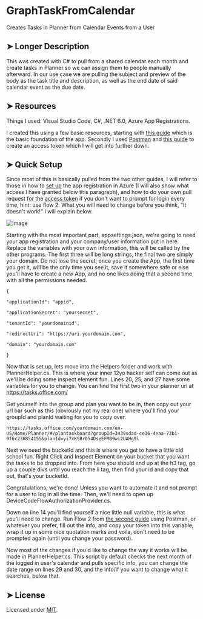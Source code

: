 # GraphTaskFromCalendar
 Creates Tasks in Planner from Calendar Events from a User

## ➤ Longer Description
 This was created with C# to pull from a shared calendar each month and create tasks in Planner so we can assign them to people manually afterward. In our use case we are pulling the subject and preview of the body as the task title and description, as well as the end date of said calendar event as the due date. 

## ➤ Resources
 Things I used: 
 Visual Studio Code, C#, .NET 6.0, Azure App Registrations.
 
 I created this using a few basic resources, starting with [this guide](https://github.com/microsoftgraph/dotnetcore-console-sample) which is the basic foundation of the app. Secondly I used [Postman](https://www.postman.com) and [this guide](https://dzone.com/articles/getting-access-token-for-microsoft-graph-using-oau) to create an access token which I will get into further down.

## ➤ Quick Setup

Since most of this is basically pulled from the two other guides, I will refer to those in how to [set up](https://github.com/microsoftgraph/dotnetcore-console-sample/tree/main/base-console-app) the app registration in Azure (I will also show what access I have granted below this paragraph), and how to do your own pull request for the [access token](https://dzone.com/articles/getting-access-token-for-microsoft-graph-using-oau) if you don't want to prompt for login every time, hint: use flow 2. What you will need to change before you think, "It doesn't work!" I will explain below.

![image](https://user-images.githubusercontent.com/1349908/161835376-e5a1991d-765f-490f-a17d-1e3f1e3b95cd.png)


Starting with the most important part, appsettings.json, we're going to need your app registration and your company/user information put in here. Replace the variables with your own information, this will be called by the other programs. The first three will be long strings, the final two are simply your domain. Do not lose the secret, once you create the App, the first time you get it, will be the only time you see it, save it somewhere safe or else you'll have to create a new App, and no one likes doing that a second time with all the permissions needed.

    {
    
    "applicationId": "appid",
    
    "applicationSecret": "yoursecret",
    
    "tenantId": "yourdomainid",
    
    "redirectUri": "https://uri.yourdomain.com",
    
    "domain": "yourdomain.com"
    
    }

Now that is set up, lets move into the Helpers folder and work with PlannerHelper.cs. This is where your inner 12yo hacker self can come out as we'll be doing some inspect element fun. Lines 20, 25, and 27 have some variables for you to change. You can find the first two in your planner url at https://tasks.office.com/

Get yourself into the group and plan you want to be in, then copy out your url bar such as this (obviously not my real one) where you'll find your groupId and planId waiting for you to copy over. 

``https://tasks.office.com/yourdomain.com/en-US/Home/Planner/#/plantaskboard?groupId=3439sdad-ce16-4eaa-73b1-9f6c236854155&planId=yi7xKSBr054DseEFM89wi2UAHg9l``

Next we need the bucketId and this is where you get to have a little old school fun. Right Click and Inspect Element on your bucket that you want the tasks to be dropped into. From here you should end up at the h3 tag, go up a couple divs until you reach the li tag, then find your id and copy that out, that's your bucketId. 

Congratulations, we're done! Unless you want to automate it and not prompt for a user to log in all the time. Then, we'll need to open up DeviceCodeFlowAuthorizationProvider.cs. 

Down on line 14 you'll find yourself a nice little null variable, this is what you'll need to change. Run Flow 2 from [the second guide](https://dzone.com/articles/getting-access-token-for-microsoft-graph-using-oau) using Postman, or whatever you prefer, fill out the info, and copy your token into this variable; wrap it up in some nice quotation marks and voila, don't need to be prompted again (until you change your password).

Now most of the changes if you'd like to change the way it works will be made in PlannerHelper.cs. This script by default checks the next month of the logged in user's calendar and pulls specific info, you can change the date range on lines 29 and 30, and the info/if you want to change what it searches, below that.

## ➤ License
 Licensed under [MIT](https://opensource.org/licenses/MIT).
